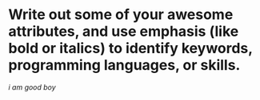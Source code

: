 # Write out some of your awesome attributes, and use emphasis (like bold or italics) to identify keywords, programming languages, or skills. 
*i am good boy*

